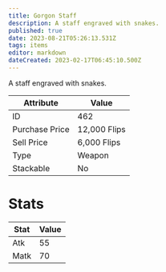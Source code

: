 ```yaml
---
title: Gorgon Staff
description: A staff engraved with snakes.
published: true
date: 2023-08-21T05:26:13.531Z
tags: items
editor: markdown
dateCreated: 2023-02-17T06:45:10.500Z
---
```


A staff engraved with snakes.

|Attribute|Value|
|-|-|
|ID|462|
|Purchase Price|12,000 Flips|
|Sell Price|6,000 Flips|
|Type|Weapon|
|Stackable|No|

# Stats
|Stat|Value|
|-|-|
|Atk|55|
|Matk|70|
